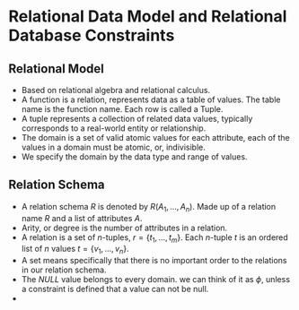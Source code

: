 # Relational Data Model and Relational Database Constraints
## Relational Model
- Based on relational algebra and relational calculus. 
- A function is a relation, represents data as a table of values. The table name is the function name. Each row is called a Tuple. 
- A tuple represents a collection of related data values, typically corresponds to a real-world entity or relationship. 
- The domain is a set of valid atomic values for each attribute, each of the values in a  domain must be atomic, or, indivisible. 
- We specify the domain by the data type and range of values. 
## Relation Schema
- A relation schema $R$ is denoted by $R(A_{1}, \dots, A_{n})$. Made up of a relation name $R$ and a list of attributes $A$. 
- Arity, or degree is the number of attributes in a relation. 
- A relation is a set of $n$-tuples, $r=\{t_{1}, \dots, t_{m}\}$. Each $n$-tuple $t$ is an ordered list of $n$ values $t=\{v_{1}, \dots, v_{n}\}$. 
- A set means specifically that there is no important order to the relations in our relation schema. 
- The $NUL L$ value belongs to every domain. we can think of it as $\phi$, unless a constraint is defined that a value can not be null. 
- 